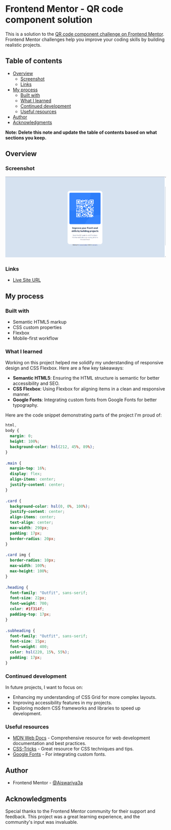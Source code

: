 # Frontend Mentor - QR code component solution

This is a solution to the [QR code component challenge on Frontend Mentor](https://www.frontendmentor.io/challenges/qr-code-component-iux_sIO_H). Frontend Mentor challenges help you improve your coding skills by building realistic projects. 

## Table of contents

- [Overview](#overview)
  - [Screenshot](#screenshot)
  - [Links](#links)
- [My process](#my-process)
  - [Built with](#built-with)
  - [What I learned](#what-i-learned)
  - [Continued development](#continued-development)
  - [Useful resources](#useful-resources)
- [Author](#author)
- [Acknowledgments](#acknowledgments)

**Note: Delete this note and update the table of contents based on what sections you keep.**

## Overview

### Screenshot

![](Screenshot.png)

### Links
- [Live Site URL](https://qrcode-fm-1.netlify.app/)

## My process

### Built with

- Semantic HTML5 markup
- CSS custom properties
- Flexbox
- Mobile-first workflow

### What I learned

Working on this project helped me solidify my understanding of responsive design and CSS Flexbox. Here are a few key takeaways:

- **Semantic HTML5**: Ensuring the HTML structure is semantic for better accessibility and SEO.
- **CSS Flexbox**: Using Flexbox for aligning items in a clean and responsive manner.
- **Google Fonts**: Integrating custom fonts from Google Fonts for better typography.

Here are the code snippet demonstrating parts of the project I'm proud of:

```css
html,
body {
  margin: 0;
  height: 100%;
  background-color: hsl(212, 45%, 89%);
}

.main {
  margin-top: 16%;
  display: flex;
  align-items: center;
  justify-content: center;
}

.card {
  background-color: hsl(0, 0%, 100%);
  justify-content: center;
  align-items: center;
  text-align: center;
  max-width: 290px;
  padding: 17px;
  border-radius: 20px;
}

.card img {
  border-radius: 10px;
  max-width: 100%;
  max-height: 100%;
}

.heading {
  font-family: "Outfit", sans-serif;
  font-size: 22px;
  font-weight: 700;
  color: #1f314f;
  padding-top: 17px;
}

.subheading {
  font-family: "Outfit", sans-serif;
  font-size: 15px;
  font-weight: 400;
  color: hsl(220, 15%, 55%);
  padding: 17px;
}
```

### Continued development

In future projects, I want to focus on:

- Enhancing my understanding of CSS Grid for more complex layouts.
- Improving accessibility features in my projects.
- Exploring modern CSS frameworks and libraries to speed up development.

### Useful resources

- [MDN Web Docs](https://developer.mozilla.org/en-US/) - Comprehensive resource for web development documentation and best practices.
- [CSS-Tricks](https://css-tricks.com/) - Great resource for CSS techniques and tips.
- [Google Fonts](https://fonts.google.com/) - For integrating custom fonts.

## Author
- Frontend Mentor - [@Aiswariya3a](https://www.frontendmentor.io/profile/Aiswariya3a)

## Acknowledgments

Special thanks to the Frontend Mentor community for their support and feedback. This project was a great learning experience, and the community's input was invaluable.

